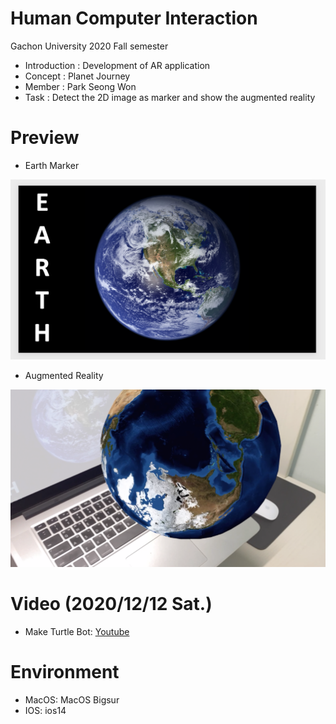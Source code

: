 # Human Computer Interaction
Gachon University 2020 Fall semester

* Introduction : Development of AR application 
* Concept : Planet Journey
* Member : Park Seong Won
* Task : Detect the 2D image as marker and show the augmented reality

# Preview

* Earth Marker

![ScreenShot](/Marker/earthmarker.png)

* Augmented Reality

![ScreenShot](preview.png)

# Video (2020/12/12 Sat.)
* Make Turtle Bot: [Youtube](https://youtu.be/_XwWgkwGUYo)

# Environment
* MacOS: MacOS Bigsur
* IOS: ios14

